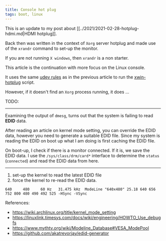 ```yaml
---
title: Console hot plug
tags: boot, linux
---
```

This is an update to my post about [[../2021/2021-02-28-hotplug-hdmi.md|HDMI hotplug]].

Back then was written in the context of `Xorg` server hotplug and made use of the `xrandr`
command to set-up the monitor.

If you are not running `X windows`, then `xrandr` is a non starter.

This article is the continuation with more focus on the Linux console.

It uses the same [udev rules][udev-rules] as in the previous article to run
the [xwin-hotplug][xwin-hotplug] script.

However, if it doesn't find an `Xorg` process running, it does ...

TODO:


***

Examining the output of `dmesg`, turns out that the system is failing to read **EDID** data.

After reading an article on kernel mode setting, you can override the EDID data, however
you need to generate a suitable EDID file.  Since my system is reading the EDID on boot up
what I am doing is first caching the EDID file.

On boot-up, I check if there is a monitor connected.  If it is, we save the EDID data.  I use
the `/sys/class/drm/card*` interface to determine the `status` (`connected`) and read the
EDID data from here.

***


1. set-up the kernel to read the latest EDID file
2. force the kernel to re-read the EDID data.

```
640 	480 	60 Hz 	31.475 kHz 	ModeLine "640x480" 25.18 640 656 752 800 480 490 492 525 -HSync -VSync 
```

References:

- https://wiki.archlinux.org/title/kernel_mode_setting
- https://linuxlink.timesys.com/docs/wiki/engineering/HOWTO_Use_debugfs
- https://www.mythtv.org/wiki/Modeline_Database#VESA_ModePool
- https://github.com/akatrevorjay/edid-generator

 [xwin-hotplug]: https://github.com/alejandroliu/0ink.net/blob/master/snippets/xwin-hotplug/xwin-hotplug
 [edid-cache]:  https://github.com/alejandroliu/0ink.net/blob/master/snippets/xwin-hotplug/edid-cache
 [udev-rules]: https://github.com/alejandroliu/0ink.net/blob/master/snippets/xwin-hotplug/99-xwin-hotplug.rules
